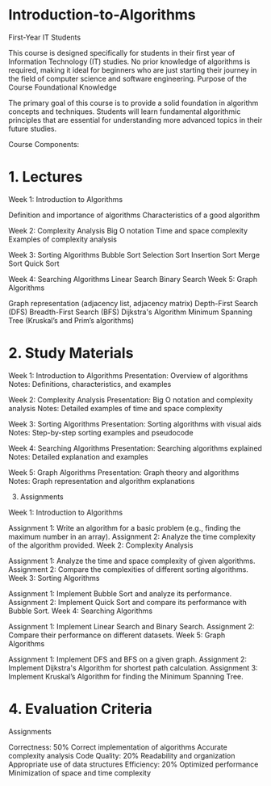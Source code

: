 # Introduction-to-Algorithms
First-Year IT Students

This course is designed specifically for students in their first year of Information Technology (IT) studies.
No prior knowledge of algorithms is required, making it ideal for beginners who are just starting their journey in the field of computer science and software engineering.
Purpose of the Course
Foundational Knowledge

The primary goal of this course is to provide a solid foundation in algorithm concepts and techniques.
Students will learn fundamental algorithmic principles that are essential for understanding more advanced topics in their future studies.


Course Components:
# 1. Lectures
Week 1: Introduction to Algorithms

Definition and importance of algorithms
Characteristics of a good algorithm

Week 2: Complexity Analysis
Big O notation
Time and space complexity
Examples of complexity analysis

Week 3: Sorting Algorithms
Bubble Sort
Selection Sort
Insertion Sort
Merge Sort
Quick Sort

Week 4: Searching Algorithms
Linear Search
Binary Search
Week 5: Graph Algorithms

Graph representation (adjacency list, adjacency matrix)
Depth-First Search (DFS)
Breadth-First Search (BFS)
Dijkstra's Algorithm
Minimum Spanning Tree (Kruskal’s and Prim’s algorithms)

# 2. Study Materials

Week 1: Introduction to Algorithms
Presentation: Overview of algorithms
Notes: Definitions, characteristics, and examples

Week 2: Complexity Analysis
Presentation: Big O notation and complexity analysis
Notes: Detailed examples of time and space complexity

Week 3: Sorting Algorithms
Presentation: Sorting algorithms with visual aids
Notes: Step-by-step sorting examples and pseudocode

Week 4: Searching Algorithms
Presentation: Searching algorithms explained
Notes: Detailed explanation and examples

Week 5: Graph Algorithms
Presentation: Graph theory and algorithms
Notes: Graph representation and algorithm explanations

3. Assignments

Week 1: Introduction to Algorithms

Assignment 1: Write an algorithm for a basic problem (e.g., finding the maximum number in an array).
Assignment 2: Analyze the time complexity of the algorithm provided.
Week 2: Complexity Analysis

Assignment 1: Analyze the time and space complexity of given algorithms.
Assignment 2: Compare the complexities of different sorting algorithms.
Week 3: Sorting Algorithms

Assignment 1: Implement Bubble Sort and analyze its performance.
Assignment 2: Implement Quick Sort and compare its performance with Bubble Sort.
Week 4: Searching Algorithms

Assignment 1: Implement Linear Search and Binary Search.
Assignment 2: Compare their performance on different datasets.
Week 5: Graph Algorithms

Assignment 1: Implement DFS and BFS on a given graph.
Assignment 2: Implement Dijkstra's Algorithm for shortest path calculation.
Assignment 3: Implement Kruskal’s Algorithm for finding the Minimum Spanning Tree.

 # 4. Evaluation Criteria
Assignments

Correctness: 50%
Correct implementation of algorithms
Accurate complexity analysis
Code Quality: 20%
Readability and organization
Appropriate use of data structures
Efficiency: 20%
Optimized performance
Minimization of space and time complexity
